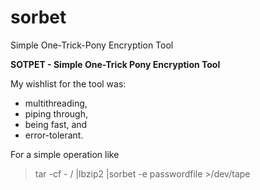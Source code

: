 # sorbet
Simple One-Trick-Pony Encryption Tool

**SOTPET - Simple One-Trick Pony Encryption Tool**

My wishlist for the tool was:
* multithreading,
* piping through,
* being fast, and
* error-tolerant.

For a simple operation like
> tar -cf - / |lbzip2 |sorbet -e passwordfile >/dev/tape

